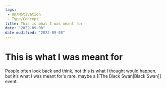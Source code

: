 ```yaml
---
tags:
 - On/Motivation
 - Type/Concept
title: This is what I was meant for
date: "2022-09-08"
date modified: "2022-09-08"
---
```


# This is what I was meant for
People often look back and think, not this is what I thought would happen, but it’s what I was meant for's rare, maybe a [[The Black Swan|Black Swan]] event.
